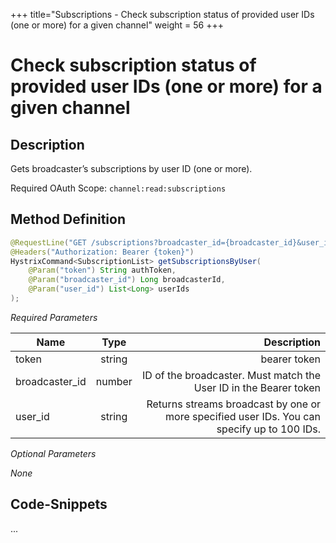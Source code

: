+++
title="Subscriptions - Check subscription status of provided user IDs (one or more) for a given channel"
weight = 56
+++

# Check subscription status of provided user IDs (one or more) for a given channel

## Description

Gets broadcaster’s subscriptions by user ID (one or more).

Required OAuth Scope: `channel:read:subscriptions`

## Method Definition

```java
@RequestLine("GET /subscriptions?broadcaster_id={broadcaster_id}&user_id={user_id}")
@Headers("Authorization: Bearer {token}")
HystrixCommand<SubscriptionList> getSubscriptionsByUser(
	@Param("token") String authToken,
	@Param("broadcaster_id") Long broadcasterId,
	@Param("user_id") List<Long> userIds
);
```

*Required Parameters*

| Name          | Type      | Description  |
| ------------- |:---------:| -----------------:|
| token | string | bearer token |
| broadcaster_id | number | ID of the broadcaster. Must match the User ID in the Bearer token |
| user_id | string | Returns streams broadcast by one or more specified user IDs. You can specify up to 100 IDs. |

*Optional Parameters*

*None*

## Code-Snippets

...

